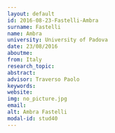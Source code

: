 ```yaml
---
layout: default 
id: 2016-08-23-Fastelli-Ambra
surname: Fastelli
name: Ambra
university: University of Padova
date: 23/08/2016
aboutme: 
from: Italy
research_topic: 
abstract: 
advisor: Traverso Paolo
keywords: 
website: 
img: no_picture.jpg
email: 
alt: Ambra Fastelli
modal-id: stud40
---
```

